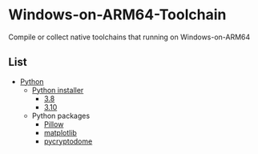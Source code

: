 # Windows-on-ARM64-Toolchain

Compile or collect native toolchains that running on Windows-on-ARM64

## List

* [Python](./Python)
    * [Python installer](./Python/installer)
        * [3.8](./Python/installer/python-3.8.13-arm64.exe)
        * [3.10](./Python/installer/python-3.10.5-arm64.exe)
    * Python packages
        * [Pillow](./Python/packages/Pillow)
        * [matplotlib](./Python/packages/matplotlib)
        * [pycryptodome](./Python/packages/pycryptodome)